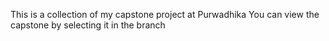 This is a collection of my capstone project at Purwadhika
You can view the capstone by selecting it in the branch
